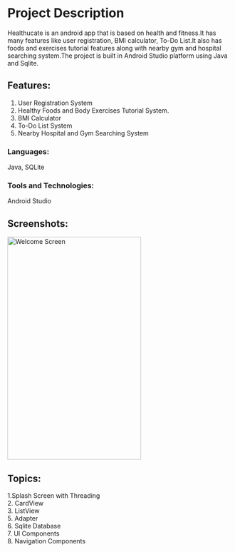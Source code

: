 # Project Description

Healthucate is an android app that is based on health and fitness.It has many features like user registration, BMI calculator, To-Do List.It also has foods and exercises tutorial features along with nearby gym and hospital searching system.The project is built in Android Studio platform using Java and Sqlite.

## Features:
1. User Registration System
2. Healthy Foods and Body Exercises Tutorial System.
3. BMI Calculator
4. To-Do List System
5. Nearby Hospital and Gym Searching System 

### Languages: 
Java, SQLite
### Tools and Technologies: 
Android Studio


## Screenshots:
<img src="./Screenshots/Screenshot_20220306-123142.png" width="300" height="500" title="Welcome Screen" />

## Topics:
1.Splash Screen with Threading    
2. CardView   
3. ListView    
5. Adapter      
6. Sqlite Database    
7. UI Components  
8. Navigation Components  

